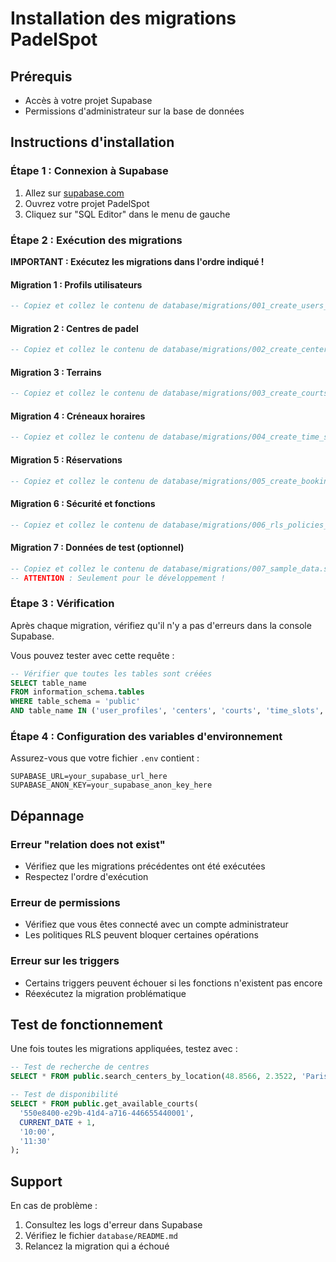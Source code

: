 # Installation des migrations PadelSpot

## Prérequis
- Accès à votre projet Supabase
- Permissions d'administrateur sur la base de données

## Instructions d'installation

### Étape 1 : Connexion à Supabase
1. Allez sur [supabase.com](https://supabase.com)
2. Ouvrez votre projet PadelSpot
3. Cliquez sur "SQL Editor" dans le menu de gauche

### Étape 2 : Exécution des migrations

**IMPORTANT : Exécutez les migrations dans l'ordre indiqué !**

#### Migration 1 : Profils utilisateurs
```sql
-- Copiez et collez le contenu de database/migrations/001_create_users_profiles.sql
```

#### Migration 2 : Centres de padel  
```sql
-- Copiez et collez le contenu de database/migrations/002_create_centers.sql
```

#### Migration 3 : Terrains
```sql
-- Copiez et collez le contenu de database/migrations/003_create_courts.sql
```

#### Migration 4 : Créneaux horaires
```sql
-- Copiez et collez le contenu de database/migrations/004_create_time_slots.sql
```

#### Migration 5 : Réservations
```sql
-- Copiez et collez le contenu de database/migrations/005_create_bookings.sql
```

#### Migration 6 : Sécurité et fonctions
```sql
-- Copiez et collez le contenu de database/migrations/006_rls_policies_and_functions.sql
```

#### Migration 7 : Données de test (optionnel)
```sql
-- Copiez et collez le contenu de database/migrations/007_sample_data.sql
-- ATTENTION : Seulement pour le développement !
```

### Étape 3 : Vérification

Après chaque migration, vérifiez qu'il n'y a pas d'erreurs dans la console Supabase.

Vous pouvez tester avec cette requête :
```sql
-- Vérifier que toutes les tables sont créées
SELECT table_name 
FROM information_schema.tables 
WHERE table_schema = 'public' 
AND table_name IN ('user_profiles', 'centers', 'courts', 'time_slots', 'bookings');
```

### Étape 4 : Configuration des variables d'environnement

Assurez-vous que votre fichier `.env` contient :
```env
SUPABASE_URL=your_supabase_url_here
SUPABASE_ANON_KEY=your_supabase_anon_key_here
```

## Dépannage

### Erreur "relation does not exist"
- Vérifiez que les migrations précédentes ont été exécutées
- Respectez l'ordre d'exécution

### Erreur de permissions
- Vérifiez que vous êtes connecté avec un compte administrateur
- Les politiques RLS peuvent bloquer certaines opérations

### Erreur sur les triggers
- Certains triggers peuvent échouer si les fonctions n'existent pas encore
- Réexécutez la migration problématique

## Test de fonctionnement

Une fois toutes les migrations appliquées, testez avec :

```sql
-- Test de recherche de centres
SELECT * FROM public.search_centers_by_location(48.8566, 2.3522, 'Paris', 50, 10);

-- Test de disponibilité
SELECT * FROM public.get_available_courts(
  '550e8400-e29b-41d4-a716-446655440001', 
  CURRENT_DATE + 1, 
  '10:00', 
  '11:30'
);
```

## Support

En cas de problème :
1. Consultez les logs d'erreur dans Supabase
2. Vérifiez le fichier `database/README.md`
3. Relancez la migration qui a échoué